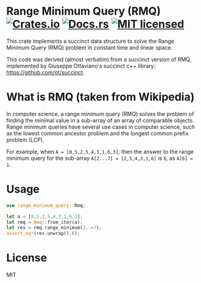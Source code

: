 # Range Minimum Query (RMQ) [![Crates.io][crates-badge]][crates-url] [![Docs.rs][docs-badge]][docs-rs] [![MIT licensed][mit-badge]][mit-url]

[crates-badge]: https://img.shields.io/crates/v/range_minimum_query.svg
[crates-url]: https://crates.io/crates/range_minimum_query
[mit-badge]: https://img.shields.io/badge/license-MIT-blue.svg
[mit-url]: https://opensource.org/licenses/MIT
[docs-rs]: https://docs.rs/range_minimum_query
[docs-badge]: https://img.shields.io/docsrs/range_minimum_query/0.1.0

This crate implements a succinct data structure to solve the Range Minimum Query (RMQ) problem in constant time and linear space.

This code was derived (almost verbatim) from a succinct version of RMQ, implemented by Giuseppe Ottaviano's succinct c++ library: https://github.com/ot/succinct.

# What is RMQ (taken from Wikipedia)

In computer science, a range minimum query (RMQ) solves the problem of finding the minimal value in a sub-array of an array of comparable objects. Range minimum queries have several use cases in computer science, such as the lowest common ancestor problem and the longest common prefix problem (LCP). 

For example, when `A = [0,5,2,5,4,3,1,6,3]`, then the answer to the range minimum query for the sub-array `A[2...7] = [2,5,4,3,1,6]` is `6`, as `A[6] = 1`. 

# Usage

```rust
use range_minimum_query::Rmq;

let a = [0,5,2,5,4,3,1,6,3];
let rmq = Rmq::from_iter(a);
let res = rmq.range_minimum(2..=7);
assert_eq!(res.unwrap(),6);
```

# License

MIT
